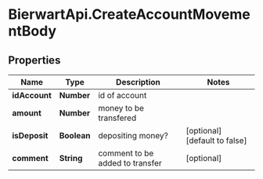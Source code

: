 # BierwartApi.CreateAccountMovementBody

## Properties
Name | Type | Description | Notes
------------ | ------------- | ------------- | -------------
**idAccount** | **Number** | id of account | 
**amount** | **Number** | money to be transfered | 
**isDeposit** | **Boolean** | depositing money? | [optional] [default to false]
**comment** | **String** | comment to be added to transfer | [optional] 
